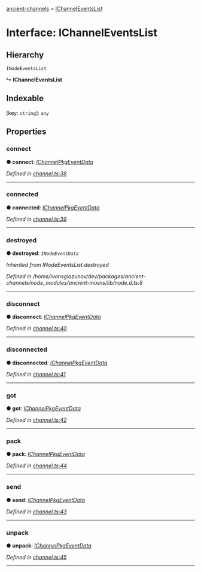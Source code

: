 [ancient-channels](../README.md) > [IChannelEventsList](../interfaces/ichanneleventslist.md)



# Interface: IChannelEventsList

## Hierarchy


 `INodeEventsList`

**↳ IChannelEventsList**







## Indexable

\[key: `string`\]:&nbsp;`any`

## Properties
<a id="connect"></a>

###  connect

**●  connect**:  *[IChannelPkgEventData](ichannelpkgeventdata.md)* 

*Defined in [channel.ts:38](https://github.com/AncientSouls/Channels/blob/a1625a9/src/lib/channel.ts#L38)*





___

<a id="connected"></a>

###  connected

**●  connected**:  *[IChannelPkgEventData](ichannelpkgeventdata.md)* 

*Defined in [channel.ts:39](https://github.com/AncientSouls/Channels/blob/a1625a9/src/lib/channel.ts#L39)*





___

<a id="destroyed"></a>

###  destroyed

**●  destroyed**:  *`INodeEventData`* 

*Inherited from INodeEventsList.destroyed*

*Defined in /home/ivansglazunov/dev/packages/ancient-channels/node_modules/ancient-mixins/lib/node.d.ts:8*





___

<a id="disconnect"></a>

###  disconnect

**●  disconnect**:  *[IChannelPkgEventData](ichannelpkgeventdata.md)* 

*Defined in [channel.ts:40](https://github.com/AncientSouls/Channels/blob/a1625a9/src/lib/channel.ts#L40)*





___

<a id="disconnected"></a>

###  disconnected

**●  disconnected**:  *[IChannelPkgEventData](ichannelpkgeventdata.md)* 

*Defined in [channel.ts:41](https://github.com/AncientSouls/Channels/blob/a1625a9/src/lib/channel.ts#L41)*





___

<a id="got"></a>

###  got

**●  got**:  *[IChannelPkgEventData](ichannelpkgeventdata.md)* 

*Defined in [channel.ts:42](https://github.com/AncientSouls/Channels/blob/a1625a9/src/lib/channel.ts#L42)*





___

<a id="pack"></a>

###  pack

**●  pack**:  *[IChannelPkgEventData](ichannelpkgeventdata.md)* 

*Defined in [channel.ts:44](https://github.com/AncientSouls/Channels/blob/a1625a9/src/lib/channel.ts#L44)*





___

<a id="send"></a>

###  send

**●  send**:  *[IChannelPkgEventData](ichannelpkgeventdata.md)* 

*Defined in [channel.ts:43](https://github.com/AncientSouls/Channels/blob/a1625a9/src/lib/channel.ts#L43)*





___

<a id="unpack"></a>

###  unpack

**●  unpack**:  *[IChannelPkgEventData](ichannelpkgeventdata.md)* 

*Defined in [channel.ts:45](https://github.com/AncientSouls/Channels/blob/a1625a9/src/lib/channel.ts#L45)*





___


